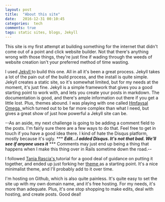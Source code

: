 ```yaml
---
layout: post
title:  "About this site"
date:   2016-12-31 00:10:45
categories:  tech
comments: true
tags: static sites, blogs, Jekyll
---
```


This site is my first attempt at building something for the internet that didn't come out of a point and click website builder. Not that there's anything wrong with those things, they're just fine if wading through the weeds of website creation isn't your preferred method of time wasting.

I used <a href="https://jekyllrb.com/"> Jekyll </a> to build this one. All in all it's been a great process. Jekyll takes a lot of the pain out of the build process, and the install is quite simple. Jekyll creates a static site, so it's somewhat limited, but for my needs at the moment, it's just fine. Jekyll is a simple framework that gives you a good starting point to work with, and lets you create your posts in markdown. The documentation is good, and there's ample information out there if you get a little lost. Plus, themes abound. I was playing with one called <a href="https://github.com/hmfaysal/hmfaysal-omega-theme"> Hmfaysal Omega, </a> which turned out to be far more complex than what I need, but gives a great show of just how powerful a Jekyll site can be.

--As an aside, my next challenge is going to be adding a comment field to the posts. I'm fairly sure there are a few ways to do that. Feel free to get in touch if you have a good idea there. I kind of hate the Disqus platform, mostly because it's ugly. *** ***Edit...I added Disqus. It's not that bad. We'll see if anyone uses it*** *** Comments may just end up being a thing that happens when I make this thing over in Rails sometime down the road.--

I followed <a target= "_blank" href= "https://www.taniarascia.com/make-a-static-website-with-jekyll/"> Tania Rascia's </a> tutorial for a good deal of guidance on putting it together, and ended up just forking her <a target="_blank" href='https://github.com/taniarascia/startjekyll/'> theme </a> as a starting point. It's a nice minimalist theme, and I'll probably add to it over time.

I'm hosting on Github, which is also quite painless. It's quite easy to set the site up with my own domain name, and it's free hosting. For my needs, it's more than adequate. Plus, it's one stop shopping to make edits, deal with hosting, and create posts. Good deal!
